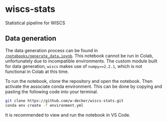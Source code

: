 # wiscs-stats
Statistical pipeline for WISCS

## Data generation
The data generation process can be found in [$\texttt{/notebooks/generate\_data.ipynb}$](/notebooks/generate_data.ipynb). This notebook cannot be run in Colab, unfortunately due to incompatible environments. The custom module built for data generation, `wiscs` makes use of `numpy==2.2.1`, which is not functional in Colab at this time. 

To run the notebook, clone the repository and open the notebook. Then activate the associate conda environment. This can be done by copying and pasting the following code into your terminal.

```bash
git clone https://github.com/w-decker/wiscs-stats.git
conda env create -f environment.yml
```

It is recommended to view and run the notebook in VS Code. 
